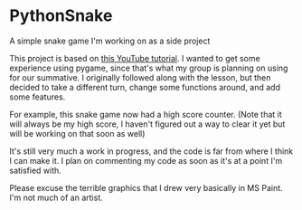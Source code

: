 # PythonSnake
A simple snake game I'm working on as a side project

This project is based on [this YouTube tutorial](https://www.youtube.com/watch?v=K5F-aGDIYaM&list=PL6gx4Cwl9DGAjkwJocj7vlc_mFU-4wXJq).
I wanted to get some experience using pygame, since that's what my group is planning on using for our summative. 
I originally followed along with the lesson, but then decided to take a different turn, change some functions around, and add some features.

For example, this snake game now had a high score counter. (Note that it will always be my high score, I haven't figured out a way to 
clear it yet but will be working on that soon as well)

It's still very much a work in progress, and the code is far from where I think I can make it. I plan on commenting my code as soon as it's
at a point I'm satisfied with. 

Please excuse the terrible graphics that I drew very basically in MS Paint. I'm not much of an artist.
